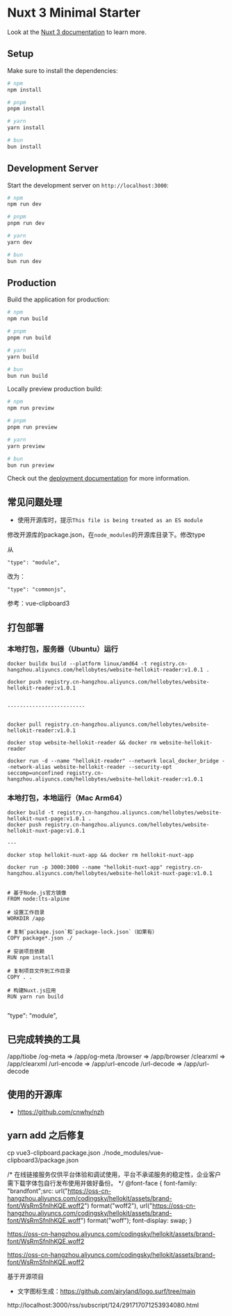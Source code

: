 # Nuxt 3 Minimal Starter

Look at the [Nuxt 3 documentation](https://nuxt.com/docs/getting-started/introduction) to learn more.

## Setup

Make sure to install the dependencies:

```bash
# npm
npm install

# pnpm
pnpm install

# yarn
yarn install

# bun
bun install
```

## Development Server

Start the development server on `http://localhost:3000`:

```bash
# npm
npm run dev

# pnpm
pnpm run dev

# yarn
yarn dev

# bun
bun run dev
```

## Production

Build the application for production:

```bash
# npm
npm run build

# pnpm
pnpm run build

# yarn
yarn build

# bun
bun run build
```

Locally preview production build:

```bash
# npm
npm run preview

# pnpm
pnpm run preview

# yarn
yarn preview

# bun
bun run preview
```

Check out the [deployment documentation](https://nuxt.com/docs/getting-started/deployment) for more information.

## 常见问题处理

- 使用开源库时，提示`This file is being treated as an ES module`

修改开源库的package.json，在`node_modules`的开源库目录下。修改type


从

```
"type": "module",
```

改为：

```
"type": "commonjs",
```

参考：vue-clipboard3


## 打包部署

### 本地打包，服务器（Ubuntu）运行

```
docker buildx build --platform linux/amd64 -t registry.cn-hangzhou.aliyuncs.com/hellobytes/website-hellokit-reader:v1.0.1 .

docker push registry.cn-hangzhou.aliyuncs.com/hellobytes/website-hellokit-reader:v1.0.1


-------------------------


docker pull registry.cn-hangzhou.aliyuncs.com/hellobytes/website-hellokit-reader:v1.0.1

docker stop website-hellokit-reader && docker rm website-hellokit-reader

docker run -d --name "hellokit-reader" --network local_docker_bridge --network-alias website-hellokit-reader --security-opt seccomp=unconfined registry.cn-hangzhou.aliyuncs.com/hellobytes/website-hellokit-reader:v1.0.1
```



### 本地打包，本地运行（Mac Arm64）

```
docker build -t registry.cn-hangzhou.aliyuncs.com/hellobytes/website-hellokit-nuxt-page:v1.0.1 .
docker push registry.cn-hangzhou.aliyuncs.com/hellobytes/website-hellokit-nuxt-page:v1.0.1

--- 

docker stop hellokit-nuxt-app && docker rm hellokit-nuxt-app

docker run -p 3000:3000 --name "hellokit-nuxt-app" registry.cn-hangzhou.aliyuncs.com/hellobytes/website-hellokit-nuxt-page:v1.0.1


```


```
# 基于Node.js官方镜像
FROM node:lts-alpine
 
# 设置工作目录
WORKDIR /app
 
# 复制`package.json`和`package-lock.json`（如果有）
COPY package*.json ./
 
# 安装项目依赖
RUN npm install
 
# 复制项目文件到工作目录
COPY . .
 
# 构建Nuxt.js应用
RUN yarn run build
 
```

"type": "module",


## 已完成转换的工具

/app/tiobe
/og-meta => /app/og-meta
/browser => /app/browser
/clearxml => /app/clearxml
/url-encode => /app/url-encode
/url-decode => /app/url-decode


## 使用的开源库

- https://github.com/cnwhy/nzh

## yarn add 之后修复

cp vue3-clipboard.package.json ./node_modules/vue-clipboard3/package.json






/* 在线链接服务仅供平台体验和调试使用，平台不承诺服务的稳定性，企业客户需下载字体包自行发布使用并做好备份。 */
@font-face {
  font-family: "brandfont";src: url("https://oss-cn-hangzhou.aliyuncs.com/codingsky/hellokit/assets/brand-font/WsRmSfnlhKQE.woff2") format("woff2"),
  url("https://oss-cn-hangzhou.aliyuncs.com/codingsky/hellokit/assets/brand-font/WsRmSfnlhKQE.woff") format("woff");
  font-display: swap;
}


https://oss-cn-hangzhou.aliyuncs.com/codingsky/hellokit/assets/brand-font/WsRmSfnlhKQE.woff2

https://oss-cn-hangzhou.aliyuncs.com/codingsky/hellokit/assets/brand-font/WsRmSfnlhKQE.woff2


基于开源项目

- 文字图标生成：https://github.com/airyland/logo.surf/tree/main






http://localhost:3000/rss/subscript/124/291717071253934080.html

